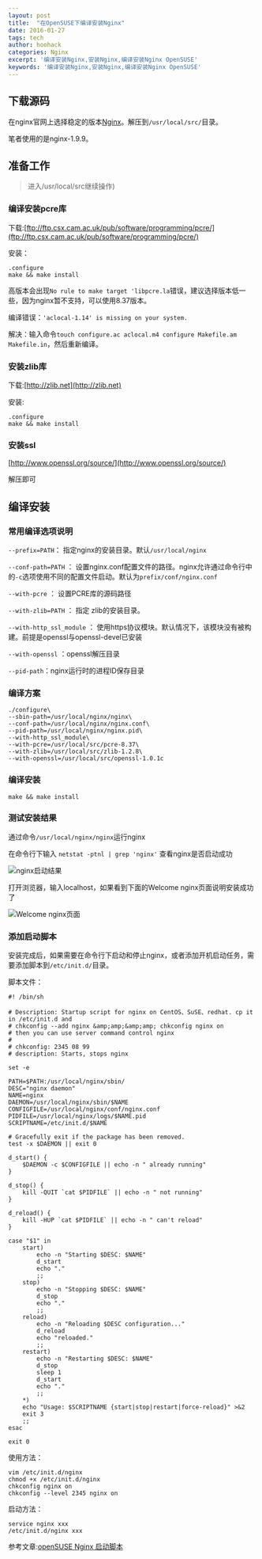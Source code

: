 ```yaml
---
layout: post
title:  "在OpenSUSE下编译安装Nginx"
date: 2016-01-27
tags: tech
author: hoohack
categories: Nginx
excerpt: '编译安装Nginx,安装Nginx,编译安装Nginx OpenSUSE'
keywords: '编译安装Nginx,安装Nginx,编译安装Nginx OpenSUSE'
---
```


## 下载源码

在nginx官网上选择稳定的版本[Nginx](http://nginx.org/en/download.html)。解压到`/usr/local/src/`目录。

笔者使用的是nginx-1.9.9。

## 准备工作

> 进入/usr/local/src继续操作)

### 编译安装pcre库

下载:[ftp://ftp.csx.cam.ac.uk/pub/software/programming/pcre/](ftp://ftp.csx.cam.ac.uk/pub/software/programming/pcre/)

安装：



	.configure
	make && make install

高版本会出现`No rule to make target 'libpcre.la`错误，建议选择版本低一些，因为nginx暂不支持，可以使用8.37版本。

编译错误：`'aclocal-1.14' is missing on your system.`

解决：输入命令`touch configure.ac aclocal.m4 configure Makefile.am Makefile.in`，然后重新编译。

### 安装zlib库

下载:[http://zlib.net](http://zlib.net)

安装:

	.configure
	make && make install

### 安装ssl

[http://www.openssl.org/source/](http://www.openssl.org/source/)

解压即可

## 编译安装

### 常用编译选项说明

`--prefix=PATH`： 指定nginx的安装目录。默认`/usr/local/nginx`

`--conf-path=PATH` ： 设置nginx.conf配置文件的路径。nginx允许通过命令行中的`-c`选项使用不同的配置文件启动。默认为`prefix/conf/nginx.conf`

`--with-pcre` ： 设置PCRE库的源码路径

`--with-zlib=PATH` ： 指定 zlib的安装目录。

`--with-http_ssl_module` ： 使用https协议模块。默认情况下，该模块没有被构建。前提是openssl与openssl-devel已安装

`--with-openssl` ：openssl解压目录

`--pid-path`：nginx运行时的进程ID保存目录

### 编译方案

	./configure\
	--sbin-path=/usr/local/nginx/nginx\
	--conf-path=/usr/local/nginx/nginx.conf\
	--pid-path=/usr/local/nginx/nginx.pid\
	--with-http_ssl_module\
	--with-pcre=/usr/local/src/pcre-8.37\
	--with-zlib=/usr/local/src/zlib-1.2.8\
	--with-openssl=/usr/local/src/openssl-1.0.1c

### 编译安装

	make && make install

### 测试安装结果

通过命令`/usr/local/nginx/nginx`运行nginx

在命令行下输入 `netstat -ptnl | grep 'nginx'` 查看nginx是否启动成功

![nginx启动结果](http://7u2eqw.com1.z0.glb.clouddn.com/nginx-start-result.png)

打开浏览器，输入localhost，如果看到下面的Welcome nginx页面说明安装成功了

![Welcome nginx页面](http://7u2eqw.com1.z0.glb.clouddn.com/Nginx-welcome-page.png)

### 添加启动脚本
安装完成后，如果需要在命令行下启动和停止nginx，或者添加开机启动任务，需要添加脚本到`/etc/init.d/`目录。

脚本文件：

	#! /bin/sh

	# Description: Startup script for nginx on CentOS、SuSE、redhat. cp it in /etc/init.d and
	# chkconfig --add nginx &amp;amp;&amp;amp; chkconfig nginx on
	# then you can use server command control nginx
	#
	# chkconfig: 2345 08 99
	# description: Starts, stops nginx

	set -e

	PATH=$PATH:/usr/local/nginx/sbin/
	DESC="nginx daemon"
	NAME=nginx
	DAEMON=/usr/local/nginx/sbin/$NAME
	CONFIGFILE=/usr/local/nginx/conf/nginx.conf
	PIDFILE=/usr/local/nginx/logs/$NAME.pid
	SCRIPTNAME=/etc/init.d/$NAME

	# Gracefully exit if the package has been removed.
	test -x $DAEMON || exit 0

	d_start() {
	    $DAEMON -c $CONFIGFILE || echo -n " already running"
	}

	d_stop() {
	    kill -QUIT `cat $PIDFILE` || echo -n " not running"
	}

	d_reload() {
	    kill -HUP `cat $PIDFILE` || echo -n " can't reload"
	}

	case "$1" in
	    start)
	        echo -n "Starting $DESC: $NAME"
	        d_start
	        echo "."
	        ;;
	    stop)
	        echo -n "Stopping $DESC: $NAME"
	        d_stop
	        echo "."
	        ;;
	    reload)
	        echo -n "Reloading $DESC configuration..."
	        d_reload
	        echo "reloaded."
	        ;;
	    restart)
	        echo -n "Restarting $DESC: $NAME"
	        d_stop
	        sleep 1
	        d_start
	        echo "."
	        ;;
	    *)
	    echo "Usage: $SCRIPTNAME {start|stop|restart|force-reload}" >&2
	    exit 3
	    ;;
	esac

	exit 0

使用方法：

	vim /etc/init.d/nginx
	chmod +x /etc/init.d/nginx
	chkconfig nginx on
	chkconfig --level 2345 nginx on


启动方法：

	service nginx xxx
	/etc/init.d/nginx xxx

参考文章:[openSUSE Nginx 启动脚本](http://www.coffin5257.com/opensuse-nginx-startup-script/)
